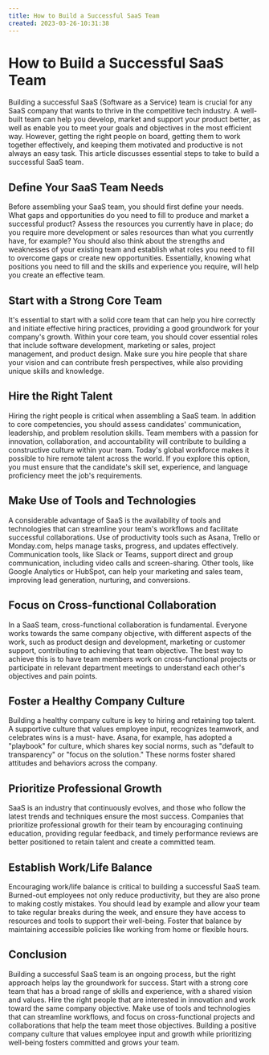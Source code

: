 ```yaml
---
title: How to Build a Successful SaaS Team
created: 2023-03-26-10:31:38
---
```


# How to Build a Successful SaaS Team

Building a successful SaaS (Software as a Service) team is crucial for any SaaS company that wants to thrive in the competitive tech industry. A well-built team can help you develop, market and support your product better, as well as enable you to meet your goals and objectives in the most efficient way. However, getting the right people on board, getting them to work together effectively, and keeping them motivated and productive is not always an easy task. This article discusses essential steps to take to build a successful SaaS team.

## Define Your SaaS Team Needs

Before assembling your SaaS team, you should first define your needs. What gaps and opportunities do you need to fill to produce and market a successful product? Assess the resources you currently have in place; do you require more development or sales resources than what you currently have, for example? You should also think about the strengths and weaknesses of your existing team and establish what roles you need to fill to overcome gaps or create new opportunities. Essentially, knowing what positions you need to fill and the skills and experience you require, will help you create an effective team.

## Start with a Strong Core Team

It's essential to start with a solid core team that can help you hire correctly and initiate effective hiring practices, providing a good groundwork for your company's growth. Within your core team, you should cover essential roles that include software development, marketing or sales, project management, and product design. Make sure you hire people that share your vision and can contribute fresh perspectives, while also providing unique skills and knowledge.

## Hire the Right Talent

Hiring the right people is critical when assembling a SaaS team. In addition to core competencies, you should assess candidates' communication, leadership, and problem resolution skills. Team members with a passion for innovation, collaboration, and accountability will contribute to building a constructive culture within your team. Today's global workforce makes it possible to hire remote talent across the world. If you explore this option, you must ensure that the candidate's skill set, experience, and language proficiency meet the job's requirements.

## Make Use of Tools and Technologies

A considerable advantage of SaaS is the availability of tools and technologies that can streamline your team's workflows and facilitate successful collaborations. Use of productivity tools such as Asana, Trello or Monday.com, helps manage tasks, progress, and updates effectively. Communication tools, like Slack or Teams, support direct and group communication, including video calls and screen-sharing. Other tools, like Google Analytics or HubSpot, can help your marketing and sales team, improving lead generation, nurturing, and conversions.

## Focus on Cross-functional Collaboration

In a SaaS team, cross-functional collaboration is fundamental. Everyone works towards the same company objective, with different aspects of the work, such as product design and development, marketing or customer support, contributing to achieving that team objective. The best way to achieve this is to have team members work on cross-functional projects or participate in relevant department meetings to understand each other's objectives and pain points.

## Foster a Healthy Company Culture

Building a healthy company culture is key to hiring and retaining top talent. A supportive culture that values employee input, recognizes teamwork, and celebrates wins is a must- have. Asana, for example, has adopted a "playbook" for culture, which shares key social norms, such as "default to transparency" or "focus on the solution." These norms foster shared attitudes and behaviors across the company.

## Prioritize Professional Growth

SaaS is an industry that continuously evolves, and those who follow the latest trends and techniques ensure the most success. Companies that prioritize professional growth for their team by encouraging continuing education, providing regular feedback, and timely performance reviews are better positioned to retain talent and create a committed team.

## Establish Work/Life Balance

Encouraging work/life balance is critical to building a successful SaaS team. Burned-out employees not only reduce productivity, but they are also prone to making costly mistakes. You should lead by example and allow your team to take regular breaks during the week, and ensure they have access to resources and tools to support their well-being. Foster that balance by maintaining accessible policies like working from home or flexible hours.

## Conclusion

Building a successful SaaS team is an ongoing process, but the right approach helps lay the groundwork for success. Start with a strong core team that has a broad range of skills and experience, with a shared vision and values. Hire the right people that are interested in innovation and work toward the same company objective. Make use of tools and technologies that can streamline workflows, and focus on cross-functional projects and collaborations that help the team meet those objectives. Building a positive company culture that values employee input and growth while prioritizing well-being fosters committed and grows your team.
